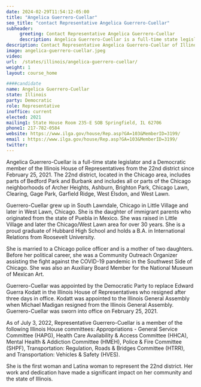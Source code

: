 ```yaml
---
date: 2024-02-29T11:54:12-05:00
title: "Angelica Guerrero-Cuellar"
seo_title: "contact Representative Angelica Guerrero-Cuellar"
subheader:
     greeting: Contact Representative Angelica Guerrero-Cuellar
     description: Angelica Guerrero-Cuellar is a full-time state legislator and a Democratic member of the Illinois House of Representatives from the 22nd district since February 25, 2021.
description: Contact Representative Angelica Guerrero-Cuellar of Illinois. Contact information for Angelica Guerrero-Cuellar includes email address, phone number, and mailing address.
image: angelica-guerrero-cuellar.jpeg
video:
url:  /states/illinois/angelica-guerrero-cuellar/
weight: 1
layout: course_home

####candidate
name: Angelica Guerrero-Cuellar
state: Illinois
party: Democratic
role: Representative
inoffice: current
elected: 2021
mailing1: State House Room 235-E SOB Springfield, IL 62706
phone1: 217-782-0584
website: https://www.ilga.gov/house/Rep.asp?GA=103&MemberID=3199/
email : https://www.ilga.gov/house/Rep.asp?GA=103&MemberID=3199/
twitter:
---
```


Angelica Guerrero-Cuellar is a full-time state legislator and a Democratic member of the Illinois House of Representatives from the 22nd district since February 25, 2021. The 22nd district, located in the Chicago area, includes parts of Bedford Park and Burbank and includes all or parts of the Chicago neighborhoods of Archer Heights, Ashburn, Brighton Park, Chicago Lawn, Clearing, Gage Park, Garfield Ridge, West Elsdon, and West Lawn.

Guerrero-Cuellar grew up in South Lawndale, Chicago in Little Village and later in West Lawn, Chicago. She is the daughter of immigrant parents who originated from the state of Puebla in Mexico. She was raised in Little Village and later the Chicago/West Lawn area for over 30 years. She is a proud graduate of Hubbard High School and holds a B.A. in International Relations from Roosevelt University.

She is married to a Chicago police officer and is a mother of two daughters. Before her political career, she was a Community Outreach Organizer assisting the fight against the COVID-19 pandemic in the Southwest Side of Chicago. She was also an Auxiliary Board Member for the National Museum of Mexican Art.

Guerrero-Cuellar was appointed by the Democratic Party to replace Edward Guerra Kodatt in the Illinois House of Representatives who resigned after three days in office. Kodatt was appointed to the Illinois General Assembly when Michael Madigan resigned from the Illinois General Assembly. Guerrero-Cuellar was sworn into office on February 25, 2021.

As of July 3, 2022, Representative Guerrero-Cuellar is a member of the following Illinois House committees: Appropriations - General Service Committee (HAPG), Health Care Availability & Access Committee (HHCA), Mental Health & Addiction Committee (HMEH), Police & Fire Committee (SHPF), Transportation: Regulation, Roads & Bridges Committee (HTRR), and Transportation: Vehicles & Safety (HVES).

She is the first woman and Latina woman to represent the 22nd district. Her work and dedication have made a significant impact on her community and the state of Illinois.
